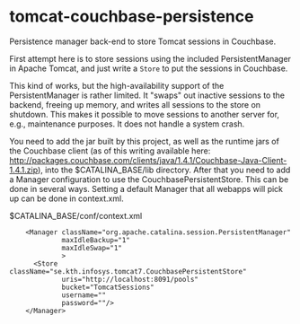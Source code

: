 tomcat-couchbase-persistence
============================

Persistence manager back-end to store Tomcat sessions in Couchbase.

First attempt here is to store sessions using the included PersistentManager
in Apache Tomcat, and just write a `Store` to put the sessions in Couchbase.

This kind of works, but the high-availability support of the PersistentManager
is rather limited. It "swaps" out inactive sessions to the backend, freeing
up memory, and writes all sessions to the store on shutdown. This makes
it possible to move sessions to another server for, e.g., maintenance purposes.
It does not handle a system crash.

You need to add the jar built by this project, as well as the runtime jars of
the Couchbase client (as of this writing available here:
http://packages.couchbase.com/clients/java/1.4.1/Couchbase-Java-Client-1.4.1.zip),
into the $CATALINA_BASE/lib directory. After that you need to add a Manager
configuration to use the CouchbasePersistentStore. This can be done in several
ways. Setting a default Manager that all webapps will pick up can be done
in context.xml.

$CATALINA_BASE/conf/context.xml
```
    <Manager className="org.apache.catalina.session.PersistentManager"
             maxIdleBackup="1"
             maxIdleSwap="1"
             >
      <Store className="se.kth.infosys.tomcat7.CouchbasePersistentStore"
             uris="http://localhost:8091/pools"
             bucket="TomcatSessions"
             username=""
             password=""/>
    </Manager>
```